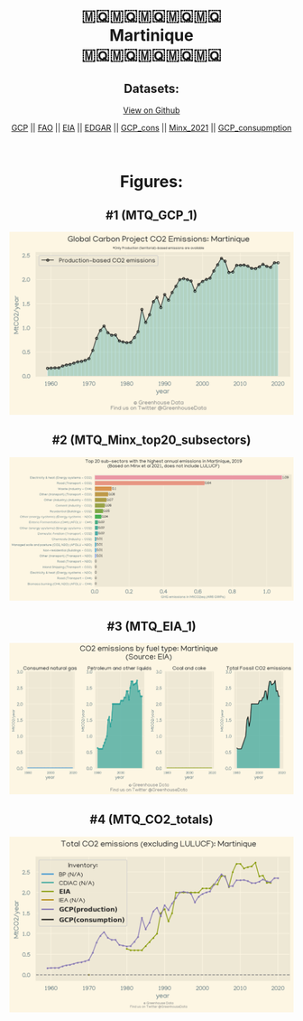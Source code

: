 
<center>
<h1 align="center">
🇲🇶🇲🇶🇲🇶🇲🇶🇲🇶
<br>
Martinique
<br>
🇲🇶🇲🇶🇲🇶🇲🇶🇲🇶
</h1>
<h2>Datasets:</h2>
<p><a href="https://github.com/dquintani/Greenhouse-Data/tree/master/country_data/MTQ_Martinique/data">View on Github</a>
<br></p><p><a href="data/MTQ_GCP.csv">GCP</a> || <a href="data/MTQ_FAO.csv">FAO</a> || <a href="data/MTQ_EIA.csv">EIA</a> || <a href="data/MTQ_EDGAR.csv">EDGAR</a> || <a href="data/MTQ_GCP_cons.csv">GCP_cons</a> || <a href="data/MTQ_Minx_2021.csv">Minx_2021</a> || <a href="data/MTQ_GCP_consupmption.csv">GCP_consupmption</a></p><p><br></p>
<h1>Figures:</h1><h2>#1 (MTQ_GCP_1)</h2>
<p><img alt="" src="figures/MTQ_GCP_1.png" /></p><h2>#2 (MTQ_Minx_top20_subsectors)</h2>
<p><img alt="" src="figures/MTQ_Minx_top20_subsectors.png" /></p><h2>#3 (MTQ_EIA_1)</h2>
<p><img alt="" src="figures/MTQ_EIA_1.png" /></p><h2>#4 (MTQ_CO2_totals)</h2>
<p><img alt="" src="figures/MTQ_CO2_totals.png" /></p>